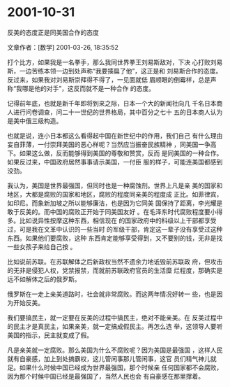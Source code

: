 # 2001-10-31

反美的态度正是同美国合作的态度  

文章作者：[数学] 2001-03-26, 18:35:52 

打个比方，如果我是一名拳手，那么我同世界拳王刘易斯敌对，下决 心打败刘易斯，一边苦练本领一边到处声称“我要揍扁了他”，这正是和 刘易斯合作的态度。反过来，如果我对刘易斯崇拜得不得了，一见面就低 眉顺眼的倒霉样，总是声称“我哪是他的对手”，这反而就不是一种合作 的态度。 

记得前年底，也就是新千年即将到来之际，日本一个大的新闻社向几 千名日本商人进行问卷调查，问二十一世纪的世界格局，其中百分之七十 五的日本商人认为是美中俄三级构造。 

也就是说，连小日本都这么看得起中国在新世纪中的作用，我们自己 有什么理由妄自菲薄，一付崇拜美国的恶心样呢？当然应当振奋民族精神 ，同美国一争高下。如果这么做，反而能够得到美国的尊敬和赞赏，反而 是同美国的一种合作。如果反过来，中国政府居然事事请示美国，一付臣 服的样子，可能连美国都感到没劲。 

我认为，美国是世界最强国，但同时也是一种腐蚀剂。世界上凡是亲 美的国家和地区，大都是腐败的国家和地区，腐败的程度同亲美的程度成 正比。如菲律宾，如印尼。而象新加坡之所以能够廉洁，也是因为它同美 国保持了距离，李光耀是敢于反美的。而中国的腐败正开始于同美国友好 。在毛泽东时代腐败程度要小得多。比如说异性按摩这种东西，相信现在 的国家政府中的科级以上干部都享受过，可是我在文革中认识的一些当时 的军级干部，肯定这一辈子没有享受过这种东西。如果他们要腐败，这种 东西肯定能够享受得到，又不要别的钱，无非是找一些女孩子来给自己按 。 

比如说前苏联。在苏联解体之后新政权当然不遗余力地诋毁前苏联政 府，但攻击的无非是侵犯人权，党禁报禁，而就前苏联政府官员的生活糜 烂程度，那确实是远不如解体之后的俄罗斯。 

俄罗斯在一走上亲美道路时，社会就非常腐败。而这两年情况好转一 些，也是因为开始反美。 

我们要搞民主，就一定要在反美的过程中搞民主，绝对不能亲美。在 反美过程中的民主才是真民主，如果亲美，就一定搞成假民主。再怎么选 举，这领导人要听美国的指示，民主就变成了假。 

凡是亲美就一定腐败。那么美国为什么不腐败呢？因为美国是最强国 ，这样人民就有自豪感，加上到处搞霸权，这儿管闲事那儿管闲事，这官 员们精气神儿就足。如果什么时候中国已经成为世界最强国，那个时候亲 任何国家都不会腐败，因为那个时候中国已经是最强国了，当然人民也会 有自豪感在那里撑着。
